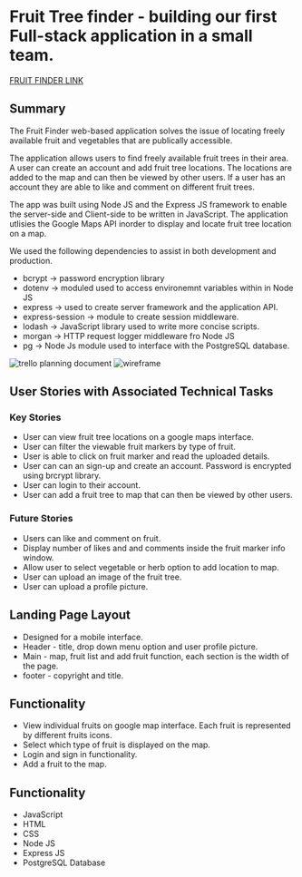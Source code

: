 # Fruit Tree finder - building our first Full-stack application in a small team. 

[FRUIT FINDER LINK](https://multicultural-leaf-99080.herokuapp.com/)

## Summary
The Fruit Finder web-based application solves the issue of locating freely available fruit and vegetables that are publically accessible. 

The application allows users to find freely available fruit trees in their area. A user can create an account and add fruit tree locations. The locations are added to the map and can then be viewed by other users. If a user has an account they are able to like and comment on different fruit trees. 

The app was built using Node JS and the Express JS framework to enable the server-side and Client-side to be written in JavaScript. The application utlisies the Google Maps API inorder to display and locate fruit tree location on a map.

We used the following dependencies to assist in both development and production. 
- bcrypt -> password encryption  library 
- dotenv -> moduled used to access environemnt variables within in Node JS
- express -> used to create server framework and the application API. 
- express-session -> module to create session middleware. 
- lodash -> JavaScript library used to write more concise scripts. 
- morgan -> HTTP request logger middleware fro Node JS
- pg -> Node Js module used to interface with the PostgreSQL database. 

![trello planning document](images/trello.png)
![wireframe](images/wireframes.png)

## User Stories with Associated Technical Tasks

### Key Stories

* User can view fruit tree locations on a google maps interface. 
* User can filter the viewable fruit markers by type of fruit. 
* User is able to click on fruit marker and read the uploaded details.
* User can can an sign-up and create an account. Password is encrypted using brcrypt library. 
* User can login to their account. 
* User can add a fruit tree to map that can then be viewed by other users. 

### Future Stories 

* Users can like and comment on fruit. 
* Display number of likes and and comments inside the fruit marker info window. 
* Allow user to select vegetable or herb option to add location to map. 
* User can upload an image of the fruit tree. 
* User can upload a profile picture. 

## Landing Page Layout 

* Designed for a mobile interface. 
* Header - title, drop down menu option and user profile picture. 
* Main - map, fruit list and add fruit function, each section is the width of the page. 
* footer - copyright and title. 

## Functionality 

* View individual fruits on google map interface. Each fruit is represented by different fruits icons. 
* Select which type of fruit is displayed on the map. 
* Login and sign in functionality. 
* Add a fruit to the map. 

## Functionality 

* JavaScript
* HTML
* CSS
* Node JS
* Express JS
* PostgreSQL Database 
